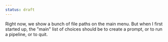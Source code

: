 ```yaml
---
status: draft
---
```


Right now, we show a bunch of file paths on the main menu. But when I first started up, the "main" list of choices should be to create a prompt, or to run a pipeline, or to quit.

